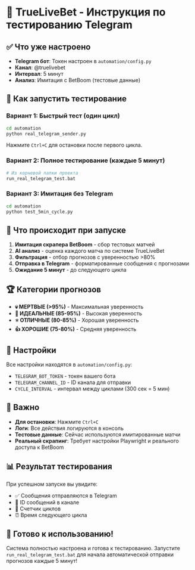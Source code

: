# 🚀 TrueLiveBet - Инструкция по тестированию Telegram

## ✅ Что уже настроено

- **Telegram бот**: Токен настроен в `automation/config.py`
- **Канал**: @truelivebet
- **Интервал**: 5 минут
- **Анализ**: Имитация с BetBoom (тестовые данные)

## 🎯 Как запустить тестирование

### Вариант 1: Быстрый тест (один цикл)
```bash
cd automation
python real_telegram_sender.py
```
Нажмите `Ctrl+C` для остановки после первого цикла.

### Вариант 2: Полное тестирование (каждые 5 минут)
```bash
# Из корневой папки проекта
run_real_telegram_test.bat
```

### Вариант 3: Имитация без Telegram
```bash
cd automation
python test_5min_cycle.py
```

## 📱 Что происходит при запуске

1. **Имитация скрапера BetBoom** - сбор тестовых матчей
2. **AI анализ** - оценка каждого матча по системе TrueLiveBet
3. **Фильтрация** - отбор прогнозов с уверенностью >80%
4. **Отправка в Telegram** - форматированные сообщения с прогнозами
5. **Ожидание 5 минут** - до следующего цикла

## 🏆 Категории прогнозов

- **💀 МЕРТВЫЕ (>95%)** - Максимальная уверенность
- **🎯 ИДЕАЛЬНЫЕ (85-95%)** - Высокая уверенность  
- **⭐ ОТЛИЧНЫЕ (80-85%)** - Хорошая уверенность
- **👍 ХОРОШИЕ (75-80%)** - Средняя уверенность

## 🔧 Настройки

Все настройки находятся в `automation/config.py`:
- `TELEGRAM_BOT_TOKEN` - токен вашего бота
- `TELEGRAM_CHANNEL_ID` - ID канала для отправки
- `CYCLE_INTERVAL` - интервал между циклами (300 сек = 5 мин)

## 🚨 Важно

- **Для остановки**: Нажмите `Ctrl+C`
- **Логи**: Все действия логируются в консоль
- **Тестовые данные**: Сейчас используются имитированные матчи
- **Реальный скрапинг**: Требует настройки Playwright и реального доступа к BetBoom

## 📊 Результат тестирования

При успешном запуске вы увидите:
- ✅ Сообщения отправляются в Telegram
- 📱 ID сообщений в канале
- 🔄 Счетчик циклов
- ⏰ Время следующего цикла

## 🎉 Готово к использованию!

Система полностью настроена и готова к тестированию. Запустите `run_real_telegram_test.bat` для начала автоматической отправки прогнозов каждые 5 минут!
